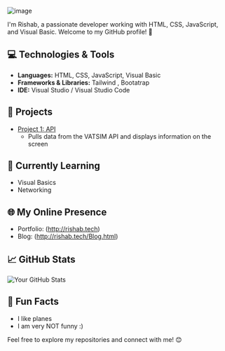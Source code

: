 ![image](https://github.com/rishab-alt/rishab-alt/assets/60842647/b02a29b8-0332-41d1-8c7f-4c34201b5aad)


I'm Rishab, a passionate developer working with HTML, CSS, JavaScript, and Visual Basic. Welcome to my GitHub profile! 🚀

## 💻 Technologies & Tools

- **Languages:** HTML, CSS, JavaScript, Visual Basic
- **Frameworks & Libraries:** Tailwind , Bootatrap
- **IDE:** Visual Studio / Visual Studio Code

## 🚀 Projects

- [Project 1: API](https://github.com/rishab-alt/api)
  - Pulls data from the VATSIM API and displays information on the screen 

## 🌱 Currently Learning

- Visual Basics
- Networking

## 🌐 My Online Presence

- Portfolio: (http://rishab.tech)
- Blog: (http://rishab.tech/Blog.html)

## 📈 GitHub Stats

![Your GitHub Stats](https://github-readme-stats.vercel.app/api?username=rishab-alt&show_icons=true&hide_title=true&hide_border=true)

## 🌟 Fun Facts

- I like planes 
- I am very NOT funny :)

Feel free to explore my repositories and connect with me! 😊
